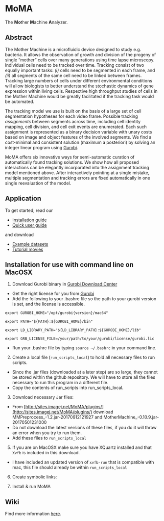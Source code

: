 # MoMA
The **Mo**ther **M**achine **A**nalyzer.

## Abstract
The Mother Machine is a microfluidic device designed to study e.g. bacteria. 
It allows the observation of growth and division of the progeny of single “mother” cells over many generations using time lapse microscopy.
Individual cells need to be tracked over time. 
Tracking consist of two equally important tasks: 
*(i)* cells need to be segmented in each frame, and 
*(ii)* all segments of the same cell need to be linked between frames. 
Tracking large numbers of cells under different environmental conditions will allow biologists to better understand the stochastic 
dynamics of gene expression within living cells. 
Respective high throughput studies of cells in the Mother Machine would be greatly facilitated if the tracking task would be automated.

The tracking model we use is built on the basis of a large set of cell segmentation hypotheses for each video frame. 
Possible tracking *assignments* between segments across time, including cell identity mapping, cell division, and cell exit events 
are enumerated. Each such assignment is represented as a binary decision variable with unary costs based on image and object features 
of the involved segments. We find a cost-minimal and consistent solution (maximum a posteriori) by solving an integer linear program 
using [Gurobi](http://www.gurobi.com).

MoMA offers six innovative ways for semi-automatic curation of automatically found tracking solutions. 
We show how all proposed interactions can be elegantly incorporated into the assignment tracking model mentioned above.
After interactively pointing at a single mistake, multiple segmentation and tracking errors are fixed automatically in one single
reevaluation of the model.


## Application
To get started, read our
* [Installation guide](https://github.com/fjug/MoMA/wiki/Installation%20guide)
* [Quick user guide](https://github.com/fjug/MoMA/wiki/Quick%20user%20guide)

and download
* [Example datasets](https://github.com/fjug/MoMA/wiki/MoMA%20Datasets)
* [Tutorial movies](https://github.com/fjug/MoMA/wiki/MoMA%20Movies)


## Installation for use with command line on MacOSX

1. Download Gurobi binary in [Gurobi Download Center](http://www.gurobi.com/downloads/download-center) 
* Get the right license for you from [Gurobi](http://www.gurobi.com)
* Add the following to your .bashrc file so the path to your gurobi version is set, and the license is accessible.

`export GUROBI_HOME="/opt/gurobi{version}/mac64"`

`export PATH="${PATH}:${GUROBI_HOME}/bin"`

`export LD_LIBRARY_PATH="${LD_LIBRARY_PATH}:${GUROBI_HOME}/lib"`

`export GRB_LICENSE_FILE=/your/path/to/your/gurobi/license/gurobi.lic`

* Run your .bashrc file by typing `source ~/.bashrc` in your command line.

2. Create a local file (`run_scripts_local`) to hold all necessary files to run scripts.
 * Since the .jar files (downloaded at a later step) are so large, they cannot be stored within the github repository. We will have to store all the files necessary to run this program in a different file.
 * Copy the contents of run_scripts into run_scripts_local.

3. Download necessary Jar files:
* From [http://sites.imagej.net/MoMA/plugins/](http://sites.imagej.net/MoMA/plugins/) download MMPreprocess_-1.2.jar-20170612121927 and MotherMachine_-0.10.9.jar-20170501231000
* Do not download the latest versions of these files, if you do it will throw an error when you try to run them.
* Add these files to `run_scripts_local`

5. If you are on MacOSX make sure you have XQuartz installed and that `Xvfb` is included in this download.
* I have included an updated version of `xvfb-run` that is compatible with mac, this file should already be within `run_scripts_local`

6. Create symbolic links:


4. Install & run MoMA
## Wiki
Find more information [here](https://github.com/fjug/MoMA/wiki).
